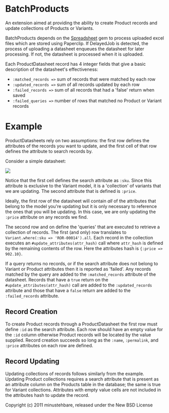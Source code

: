 BatchProducts
=============

An extension aimed at providing the ability to create Product records and update collections of Products or Variants.

BatchProducts depends on the [Spreadsheet](http://rubygems.org/gems/spreadsheet "Spreadsheet") gem to process uploaded excel files which are stored using Paperclip.  If DelayedJob is detected, the process of uploading a datasheet enqueues the datasheet for later processing.  If not, the datasheet is processed when it is uploaded.

Each ProductDatasheet record has 4 integer fields that give a basic description of the datasheet's effectiveness:

* `:matched_records =>` sum of records that were matched by each row
* `:updated_records =>` sum of all records updated by each row
* `:failed_records =>` sum of all records that had a 'false' return when saved
* `:failed_queries =>` number of rows that matched no Product or Variant records

Example
=======

ProductDatasheets rely on two assumptions: the first row defines the attributes of the records you want to update, and the first cell of that row defines the attribute to search records by.

Consider a simple datasheet:

![](/minustehbare/spree-batch-products/raw/master/example/sample_spreadsheet.png)

Notice that the first cell defines the search attribute as `:sku`.  Since this attribute is exclusive to the Variant model, it is a 'collection' of variants that we are updating.  The second attribute that is defined is `:price`.  

Ideally, the first row of the datasheet will contain _all_ of the attributes that belong to the model you're updating but it is only necessary to reference the ones that you will be updating.  In this case, we are only updating the `:price` attribute on any records we find.

The second row and on define the 'queries' that are executed to retrieve a collection of records.  The first (and only) row translates to `Variant.where(:sku => 'ROR-00014').all`.  Each record in the collection executes an `#update_attributes(attr_hash)` call where `attr_hash` is defined by the remaining contents of the row.  Here the attributes hash is `{:price => 902.10}`.

If a query returns no records, or if the search attribute does not belong to Variant or Product attributes then it is reported as 'failed'.  Any records matched by the query are added to the `:matched_records` attribute of the datasheet.  Records that have a `true` return on the `#update_attributes(attr_hash)` call are added to the `:updated_records` attribute and those that have a `false` return are added to the `:failed_records` attribute.

Record Creation
---------------

To create Product records through a ProductDatasheet the first row must define `:id` as the search attribute.  Each row should have an empty value for the `:id` column otherwise Product records will be located by the value supplied.  Record creation succeeds so long as the `:name`, `:permalink`, and `:price` attributes on each row are defined.

Record Updating
---------------

Updating collections of records follows similarly from the example.  Updating Product collections requires a search attribute that is present as an attribute column on the Products table in the database; the same is true for Variant collections.  Attributes with empty value cells are not included in the attributes hash to update the record.

Copyright (c) 2011 minustehbare, released under the New BSD License
